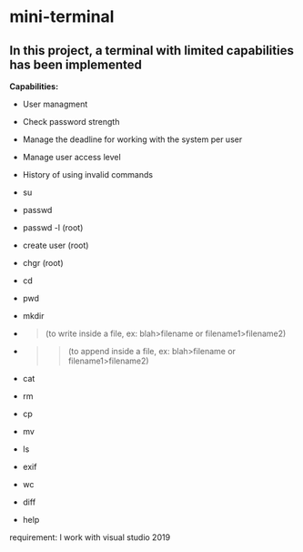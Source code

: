 # mini-terminal
## In this project, a **terminal** with limited capabilities has been implemented


**Capabilities:**

* User managment

* Check password strength

* Manage the deadline for working with the system per user

* Manage user access level

* History of using invalid commands

* su <username>
  
* passwd

* passwd -l <time> <username> (root)
  
* create user (root)

* chgr <username> (root)
  
* cd
  
* pwd

* mkdir

* > (to write inside a file, ex: blah>filename or filename1>filename2)

* >> (to append inside a file, ex: blah>filename or filename1>filename2)

* cat

* rm

* cp

* mv

* ls

* exif <filename>
  
* wc <filename>
  
* diff <filename1> <filename2>
  
* help <commandname>
  
  
 requirement: I work with visual studio 2019
